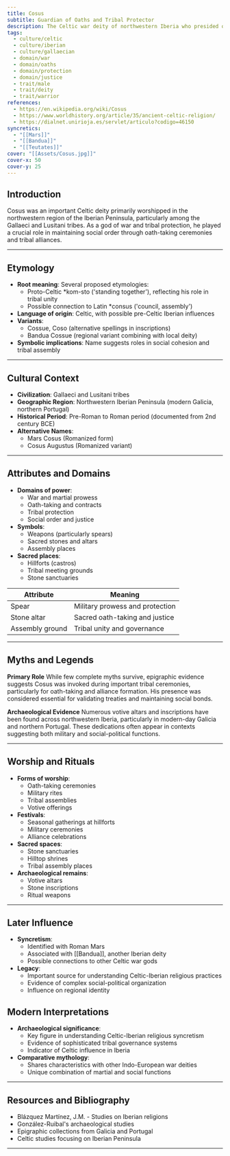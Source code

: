 ```yaml
---
title: Cosus
subtitle: Guardian of Oaths and Tribal Protector
description: The Celtic war deity of northwestern Iberia who presided over sacred oaths and tribal bonds
tags:
  - culture/celtic
  - culture/iberian
  - culture/gallaecian
  - domain/war
  - domain/oaths
  - domain/protection
  - domain/justice
  - trait/male
  - trait/deity
  - trait/warrior
references:
  - https://en.wikipedia.org/wiki/Cosus
  - https://www.worldhistory.org/article/35/ancient-celtic-religion/
  - https://dialnet.unirioja.es/servlet/articulo?codigo=46150
syncretics:
  - "[[Mars]]"
  - "[[Bandua]]"
  - "[[Teutates]]"
cover: "[[Assets/Cosus.jpg]]"
cover-x: 50
cover-y: 25
---
```

##  Introduction
Cosus was an important Celtic deity primarily worshipped in the northwestern region of the Iberian Peninsula, particularly among the Gallaeci and Lusitani tribes. As a god of war and tribal protection, he played a crucial role in maintaining social order through oath-taking ceremonies and tribal alliances.

---

## Etymology

- **Root meaning**: Several proposed etymologies:
  - Proto-Celtic *kom-sto ('standing together'), reflecting his role in tribal unity
  - Possible connection to Latin *consus ('council, assembly')
- **Language of origin**: Celtic, with possible pre-Celtic Iberian influences
- **Variants**: 
  - Cossue, Coso (alternative spellings in inscriptions)
  - Bandua Cossue (regional variant combining with local deity)
- **Symbolic implications**: Name suggests roles in social cohesion and tribal assembly

---

##  Cultural Context

- **Civilization**: Gallaeci and Lusitani tribes
- **Geographic Region**: Northwestern Iberian Peninsula (modern Galicia, northern Portugal)
- **Historical Period**: Pre-Roman to Roman period (documented from 2nd century BCE)
- **Alternative Names**:
  - Mars Cosus (Romanized form)
  - Cosus Augustus (Romanized variant)

---

## Attributes and Domains

- **Domains of power**: 
  - War and martial prowess
  - Oath-taking and contracts
  - Tribal protection
  - Social order and justice
- **Symbols**: 
  - Weapons (particularly spears)
  - Sacred stones and altars
  - Assembly places
- **Sacred places**: 
  - Hillforts (castros)
  - Tribal meeting grounds
  - Stone sanctuaries

| Attribute | Meaning |
|-----------|----------|
| Spear | Military prowess and protection |
| Stone altar | Sacred oath-taking and justice |
| Assembly ground | Tribal unity and governance |

---

## Myths and Legends

**Primary Role**
While few complete myths survive, epigraphic evidence suggests Cosus was invoked during important tribal ceremonies, particularly for oath-taking and alliance formation. His presence was considered essential for validating treaties and maintaining social bonds.

**Archaeological Evidence**
Numerous votive altars and inscriptions have been found across northwestern Iberia, particularly in modern-day Galicia and northern Portugal. These dedications often appear in contexts suggesting both military and social-political functions.

---

## Worship and Rituals

- **Forms of worship**: 
  - Oath-taking ceremonies
  - Military rites
  - Tribal assemblies
  - Votive offerings
- **Festivals**: 
  - Seasonal gatherings at hillforts
  - Military ceremonies
  - Alliance celebrations
- **Sacred spaces**: 
  - Stone sanctuaries
  - Hilltop shrines
  - Tribal assembly places
- **Archaeological remains**: 
  - Votive altars
  - Stone inscriptions
  - Ritual weapons

---

## Later Influence

- **Syncretism**: 
  - Identified with Roman Mars
  - Associated with [[Bandua]], another Iberian deity
  - Possible connections to other Celtic war gods
- **Legacy**: 
  - Important source for understanding Celtic-Iberian religious practices
  - Evidence of complex social-political organization
  - Influence on regional identity

## Modern Interpretations

- **Archaeological significance**: 
  - Key figure in understanding Celtic-Iberian religious syncretism
  - Evidence of sophisticated tribal governance systems
  - Indicator of Celtic influence in Iberia
- **Comparative mythology**: 
  - Shares characteristics with other Indo-European war deities
  - Unique combination of martial and social functions

---

## Resources and Bibliography

- Blázquez Martínez, J.M. - Studies on Iberian religions
- González-Ruibal's archaeological studies
- Epigraphic collections from Galicia and Portugal
- Celtic studies focusing on Iberian Peninsula

---